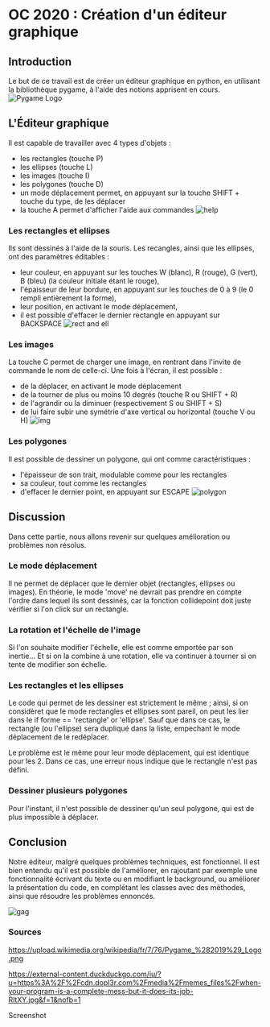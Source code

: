 # OC 2020 : Création d'un éditeur graphique

## Introduction
Le but de ce travail est de créer un éditeur graphique en python, en utilisant la bibliothèque pygame, à l'aide des notions apprisent en cours.
![Pygame Logo](images/Pygame_(2019)_Logo.png)

## L'Éditeur graphique
Il est capable de travailler avec 4 types d'objets :
- les rectangles (touche P)
- les ellipses (touche L)
- les images (touche I)
- les polygones (touche D)
- un mode déplacement permet, en appuyant sur la touche SHIFT + touche du type, de les déplacer
- la touche A permet d'afficher l'aide aux commandes
![help](images/help.png)
### Les rectangles et ellipses
Ils sont dessinés à l'aide de la souris.
Les recangles, ainsi que les ellipses, ont des paramètres éditables :
- leur couleur, en appuyant sur les touches W (blanc), R (rouge), G (vert), B (bleu) (la couleur initiale étant le rouge),
- l'épaisseur de leur bordure, en appuyant sur les touches de 0 à 9 (le 0 rempli entièrement la forme),
- leur position, en activant le mode déplacement,
- il est possible d'effacer le dernier rectangle en appuyant sur BACKSPACE
![rect and ell](images/Capture.PNG)

### Les images
La touche C permet de charger une image, en rentrant dans l'invite de commande le nom de celle-ci.
Une fois à l'écran, il est possible :
- de la déplacer, en activant le mode déplacement
- de la tourner de plus ou moins 10 degrés (touche R ou SHIFT + R)
- de l'agrandir ou la diminuer (respectivement S ou SHIFT + S)
- de lui faire subir une symétrie d'axe vertical ou horizontal (touche V ou H)
![img](images/Capture2.PNG)

### Les polygones
Il est possible de dessiner un polygone, qui ont comme caractéristiques :
- l'épaisseur de son trait, modulable comme pour les rectangles
- sa couleur, tout comme les rectangles
- d'effacer le dernier point, en appuyant sur ESCAPE
![polygon](images/Capture3.PNG)

## Discussion
Dans cette partie, nous allons revenir sur quelques amélioration ou problèmes non résolus.
### Le mode déplacement
Il ne permet de déplacer que le dernier objet (rectangles, ellipses ou images). En théorie, le mode 'move' ne devrait pas prendre en compte
l'ordre dans lequel ils sont dessinés, car la fonction collidepoint doit juste vérifier si l'on click sur un rectangle.

### La rotation et l'échelle de l'image
Si l'on souhaite modifier l'échelle, elle est comme emportée par son inertie... Et si on la combine à une rotation, elle va continuer à tourner 
si on tente de modifier son échelle.

### Les rectangles et les ellipses
Le code qui permet de les dessiner est strictement le même ; ainsi, si on considèret que le mode rectangles et ellipses sont pareil, 
on peut les lier dans le if forme == 'rectangle' or 'ellipse'. Sauf que dans ce cas, le rectangle (ou l'ellipse) sera dupliqué dans la liste,
empechant le mode déplacement de le redéplacer.

Le problème est le même pour leur mode déplacement, qui est identique pour les 2. Dans ce cas, une erreur nous indique que le rectangle n'est pas défini.

### Dessiner plusieurs polygones
Pour l'instant, il n'est possible de dessiner qu'un seul polygone, qui est de plus impossible à déplacer.

## Conclusion
Notre éditeur, malgré quelques problèmes techniques, est fonctionnel. Il est bien entendu qu'il est possible de l'améliorer, en rajoutant par exemple 
une fonctionnalité écrivant du texte ou en modifiant le background, ou améliorer la présentation du code, en complétant les classes avec des méthodes,
ainsi que résoudre les problèmes ennoncés.

![gag](images/téléchargement.jpg)

### Sources
https://upload.wikimedia.org/wikipedia/fr/7/76/Pygame_%282019%29_Logo.png

https://external-content.duckduckgo.com/iu/?u=https%3A%2F%2Fcdn.dopl3r.com%2Fmedia%2Fmemes_files%2Fwhen-your-program-is-a-complete-mess-but-it-does-its-job-RltXY.jpg&f=1&nofb=1

Screenshot
